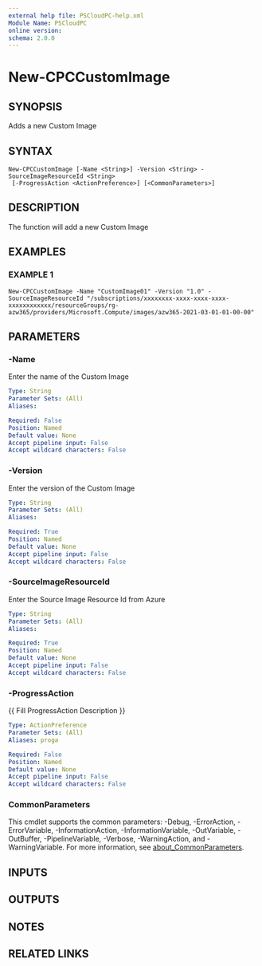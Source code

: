 ```yaml
---
external help file: PSCloudPC-help.xml
Module Name: PSCloudPC
online version:
schema: 2.0.0
---
```


# New-CPCCustomImage

## SYNOPSIS
Adds a new Custom Image

## SYNTAX

```
New-CPCCustomImage [-Name <String>] -Version <String> -SourceImageResourceId <String>
 [-ProgressAction <ActionPreference>] [<CommonParameters>]
```

## DESCRIPTION
The function will add a new Custom Image

## EXAMPLES

### EXAMPLE 1
```
New-CPCCustomImage -Name "CustomImage01" -Version "1.0" -SourceImageResourceId "/subscriptions/xxxxxxxx-xxxx-xxxx-xxxx-xxxxxxxxxxxx/resourceGroups/rg-azw365/providers/Microsoft.Compute/images/azw365-2021-03-01-01-00-00"
```

## PARAMETERS

### -Name
Enter the name of the Custom Image

```yaml
Type: String
Parameter Sets: (All)
Aliases:

Required: False
Position: Named
Default value: None
Accept pipeline input: False
Accept wildcard characters: False
```

### -Version
Enter the version of the Custom Image

```yaml
Type: String
Parameter Sets: (All)
Aliases:

Required: True
Position: Named
Default value: None
Accept pipeline input: False
Accept wildcard characters: False
```

### -SourceImageResourceId
Enter the Source Image Resource Id from Azure

```yaml
Type: String
Parameter Sets: (All)
Aliases:

Required: True
Position: Named
Default value: None
Accept pipeline input: False
Accept wildcard characters: False
```

### -ProgressAction
{{ Fill ProgressAction Description }}

```yaml
Type: ActionPreference
Parameter Sets: (All)
Aliases: proga

Required: False
Position: Named
Default value: None
Accept pipeline input: False
Accept wildcard characters: False
```

### CommonParameters
This cmdlet supports the common parameters: -Debug, -ErrorAction, -ErrorVariable, -InformationAction, -InformationVariable, -OutVariable, -OutBuffer, -PipelineVariable, -Verbose, -WarningAction, and -WarningVariable. For more information, see [about_CommonParameters](http://go.microsoft.com/fwlink/?LinkID=113216).

## INPUTS

## OUTPUTS

## NOTES

## RELATED LINKS
